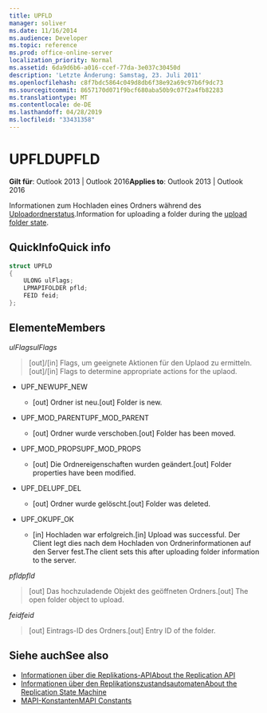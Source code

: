 ```yaml
---
title: UPFLD
manager: soliver
ms.date: 11/16/2014
ms.audience: Developer
ms.topic: reference
ms.prod: office-online-server
localization_priority: Normal
ms.assetid: 6da9d6b6-a016-ccef-77da-3e037c30450d
description: 'Letzte Änderung: Samstag, 23. Juli 2011'
ms.openlocfilehash: c8f7bdc5864c049d8db6f38e92a69c97b6f9dc73
ms.sourcegitcommit: 8657170d071f9bcf680aba50b9c07f2a4fb82283
ms.translationtype: MT
ms.contentlocale: de-DE
ms.lasthandoff: 04/28/2019
ms.locfileid: "33431358"
---
```

# <a name="upfld"></a><span data-ttu-id="396e8-103">UPFLD</span><span class="sxs-lookup"><span data-stu-id="396e8-103">UPFLD</span></span>

<span data-ttu-id="396e8-104">**Gilt für**: Outlook 2013 | Outlook 2016</span><span class="sxs-lookup"><span data-stu-id="396e8-104">**Applies to**: Outlook 2013 | Outlook 2016</span></span> 
  
<span data-ttu-id="396e8-105">Informationen zum Hochladen eines Ordners während des [Uploadordnerstatus](upload-folder-state.md).</span><span class="sxs-lookup"><span data-stu-id="396e8-105">Information for uploading a folder during the [upload folder state](upload-folder-state.md).</span></span>
  
## <a name="quick-info"></a><span data-ttu-id="396e8-106">QuickInfo</span><span class="sxs-lookup"><span data-stu-id="396e8-106">Quick info</span></span>

```cpp
struct UPFLD 
{ 
    ULONG ulFlags; 
    LPMAPIFOLDER pfld; 
    FEID feid; 
}; 

```

## <a name="members"></a><span data-ttu-id="396e8-107">Elemente</span><span class="sxs-lookup"><span data-stu-id="396e8-107">Members</span></span>

<span data-ttu-id="396e8-108">_ulFlags_</span><span class="sxs-lookup"><span data-stu-id="396e8-108">_ulFlags_</span></span>
  
>  <span data-ttu-id="396e8-109">[out]/[in] Flags, um geeignete Aktionen für den Uplaod zu ermitteln.</span><span class="sxs-lookup"><span data-stu-id="396e8-109">[out]/[in] Flags to determine appropriate actions for the uplaod.</span></span> 
    
  - <span data-ttu-id="396e8-110">UPF_NEW</span><span class="sxs-lookup"><span data-stu-id="396e8-110">UPF_NEW</span></span>
    
    - <span data-ttu-id="396e8-111">[out] Ordner ist neu.</span><span class="sxs-lookup"><span data-stu-id="396e8-111">[out] Folder is new.</span></span>
    
  - <span data-ttu-id="396e8-112">UPF_MOD_PARENT</span><span class="sxs-lookup"><span data-stu-id="396e8-112">UPF_MOD_PARENT</span></span>
    
    - <span data-ttu-id="396e8-113">[out] Ordner wurde verschoben.</span><span class="sxs-lookup"><span data-stu-id="396e8-113">[out] Folder has been moved.</span></span>
    
  - <span data-ttu-id="396e8-114">UPF_MOD_PROPS</span><span class="sxs-lookup"><span data-stu-id="396e8-114">UPF_MOD_PROPS</span></span>
    
    - <span data-ttu-id="396e8-115">[out] Die Ordnereigenschaften wurden geändert.</span><span class="sxs-lookup"><span data-stu-id="396e8-115">[out] Folder properties have been modified.</span></span>
    
  - <span data-ttu-id="396e8-116">UPF_DEL</span><span class="sxs-lookup"><span data-stu-id="396e8-116">UPF_DEL</span></span>
    
    - <span data-ttu-id="396e8-117">[out] Ordner wurde gelöscht.</span><span class="sxs-lookup"><span data-stu-id="396e8-117">[out] Folder was deleted.</span></span>
    
  - <span data-ttu-id="396e8-118">UPF_OK</span><span class="sxs-lookup"><span data-stu-id="396e8-118">UPF_OK</span></span>
    
    - <span data-ttu-id="396e8-119">[in] Hochladen war erfolgreich.</span><span class="sxs-lookup"><span data-stu-id="396e8-119">[in] Upload was successful.</span></span> <span data-ttu-id="396e8-120">Der Client legt dies nach dem Hochladen von Ordnerinformationen auf den Server fest.</span><span class="sxs-lookup"><span data-stu-id="396e8-120">The client sets this after uploading folder information to the server.</span></span>
    
<span data-ttu-id="396e8-121">_pfld_</span><span class="sxs-lookup"><span data-stu-id="396e8-121">_pfld_</span></span>
  
> <span data-ttu-id="396e8-122">[out] Das hochzuladende Objekt des geöffneten Ordners.</span><span class="sxs-lookup"><span data-stu-id="396e8-122">[out] The open folder object to upload.</span></span>
    
<span data-ttu-id="396e8-123">_feid_</span><span class="sxs-lookup"><span data-stu-id="396e8-123">_feid_</span></span>
  
> <span data-ttu-id="396e8-124">[out] Eintrags-ID des Ordners.</span><span class="sxs-lookup"><span data-stu-id="396e8-124">[out] Entry ID of the folder.</span></span>
    
## <a name="see-also"></a><span data-ttu-id="396e8-125">Siehe auch</span><span class="sxs-lookup"><span data-stu-id="396e8-125">See also</span></span>

- [<span data-ttu-id="396e8-126">Informationen über die Replikations-API</span><span class="sxs-lookup"><span data-stu-id="396e8-126">About the Replication API</span></span>](about-the-replication-api.md) 
- [<span data-ttu-id="396e8-127">Informationen über den Replikationszustandsautomaten</span><span class="sxs-lookup"><span data-stu-id="396e8-127">About the Replication State Machine</span></span>](about-the-replication-state-machine.md)
- [<span data-ttu-id="396e8-128">MAPI-Konstanten</span><span class="sxs-lookup"><span data-stu-id="396e8-128">MAPI Constants</span></span>](mapi-constants.md)

